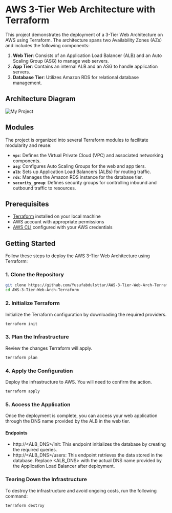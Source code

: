 # AWS 3-Tier Web Architecture with Terraform

This project demonstrates the deployment of a 3-Tier Web Architecture on AWS using Terraform. The architecture spans two Availability Zones (AZs) and includes the following components:

1. **Web Tier**: Consists of an Application Load Balancer (ALB) and an Auto Scaling Group (ASG) to manage web servers.
2. **App Tier**: Contains an internal ALB and an ASG to handle application servers.
3. **Database Tier**: Utilizes Amazon RDS for relational database management.

## Architecture Diagram

![My Project](https://github.com/user-attachments/assets/af74ac04-581d-4993-94a0-ac3fb4a0ab68)

## Modules

The project is organized into several Terraform modules to facilitate modularity and reuse:

- **`vpc`**: Defines the Virtual Private Cloud (VPC) and associated networking components.
- **`asg`**: Configures Auto Scaling Groups for the web and app tiers.
- **`alb`**: Sets up Application Load Balancers (ALBs) for routing traffic.
- **`rds`**: Manages the Amazon RDS instance for the database tier.
- **`security_group`**: Defines security groups for controlling inbound and outbound traffic to resources.

## Prerequisites

- [Terraform](https://www.terraform.io/downloads.html) installed on your local machine
- AWS account with appropriate permissions
- [AWS CLI](https://aws.amazon.com/cli/) configured with your AWS credentials

## Getting Started

Follow these steps to deploy the AWS 3-Tier Web Architecture using Terraform:

### 1. Clone the Repository

```bash
git clone https://github.com/Yusufabdulsttar/AWS-3-Tier-Web-Arch-Terraform.git
cd AWS-3-Tier-Web-Arch-Terraform
```
### 2. Initialize Terraform
Initialize the Terraform configuration by downloading the required providers.
```bash
terraform init
```

### 3. Plan the Infrastructure
Review the changes Terraform will apply.
```bash
terraform plan
```

### 4. Apply the Configuration
Deploy the infrastructure to AWS. You will need to confirm the action.
```bash
terraform apply
```

### 5. Access the Application
Once the deployment is complete, you can access your web application through the DNS name provided by the ALB in the web tier.

#### Endpoints
- http://<ALB_DNS>/init: This endpoint initializes the database by creating the required queries.
- http://<ALB_DNS>/users: This endpoint retrieves the data stored in the database.
Replace <ALB_DNS> with the actual DNS name provided by the Application Load Balancer after deployment.

### Tearing Down the Infrastructure
To destroy the infrastructure and avoid ongoing costs, run the following command:
```bash
terraform destroy
```
